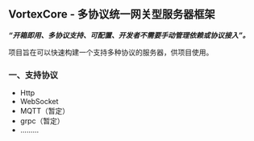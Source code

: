 ## VortexCore - 多协议统一网关型服务器框架

***“开箱即用、多协议支持、可配置、开发者不需要手动管理依赖或协议接入”。***

项目旨在可以快速构建一个支持多种协议的服务器，供项目使用。

### 一、支持协议

- Http
- WebSocket
- MQTT（暂定）
- grpc（暂定）
- .........
